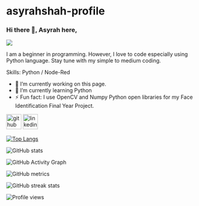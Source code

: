 # asyrahshah-profile
### Hi there 👋, Asyrah here,
![](https://miro.medium.com/max/1024/0*4ty0Adbdg4dsVBo3.png)

I am a beginner in programming. However, I love to code especially using Python language. Stay tune with my simple to medium coding.

Skills: Python / Node-Red

- 🔭 I’m currently working on this page. 
- 🌱 I’m currently learning Python 
- ⚡ Fun fact: I use OpenCV and Numpy Python open libraries for my Face Identification Final Year Project. 


[<img src='https://cdn.jsdelivr.net/npm/simple-icons@3.0.1/icons/github.svg' alt='github' height='40'>](https://github.com/asyrahshah)  [<img src='https://cdn.jsdelivr.net/npm/simple-icons@3.0.1/icons/linkedin.svg' alt='linkedin' height='40'>](https://www.linkedin.com/in/https://www.linkedin.com/in/asyrah-shahierah-4229351a9//)  

[![Top Langs](https://github-readme-stats.vercel.app/api/top-langs/?username=asyrahshah)](https://github.com/anuraghazra/github-readme-stats)

![GitHub stats](https://github-readme-stats.vercel.app/api?username=asyrahshah&show_icons=true)  

![GitHub Activity Graph](https://activity-graph.herokuapp.com/graph?username=asyrahshah)  

![GitHub metrics](https://metrics.lecoq.io/asyrahshah)  

![GitHub streak stats](https://github-readme-streak-stats.herokuapp.com/?user=asyrahshah)  

![Profile views](https://gpvc.arturio.dev/asyrahshah)  
